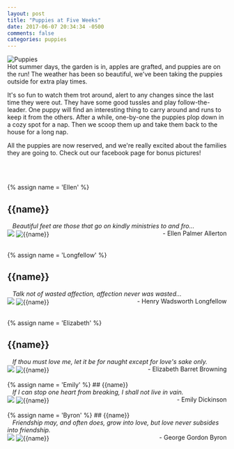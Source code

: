 ```yaml
---
layout: post
title: "Puppies at Five Weeks"
date: 2017-06-07 20:34:34 -0500
comments: false
categories: puppies
---
```



<div class="post-title-img">
   <img src="/images/puppies-1-circle.png" title="Puppies" alt="Puppies"/>
</div>
Hot summer days, the garden is in, apples are grafted, and puppies are on the run! The weather has been so beautiful, we've been taking the puppies outside for extra play times. 

It's so fun to watch them trot around, alert to any changes since the last time they were out. They have some good tussles and play follow-the-leader. One puppy will find an interesting thing to carry around and runs to keep it from the others. After a while, one-by-one the puppies plop down in a cozy spot for a nap. Then we scoop them up and take them back to the house for a long nap.

All the puppies are now reserved, and we're really excited about the families they are going to. Check out our facebook page for bonus pictures! 

<br/>
<br/>

{% assign name = 'Ellen' %}
## {{name}} 
<div>
<span style="font-style: italic">&nbsp;&nbsp; Beautiful feet are those that go on kindly ministries to and fro...</span>
<br/>
<span style="text-align: right; float: right">- Ellen Palmer Allerton</span>
</div>
<div class="ribbon-container">
   <img src="/images/reserved-ribbon.png" class="ribbon-img"/>
   <img src="/images/2017/pups-week-five/{{name}}.jpg" title="{{name}}" alt="{{name}}">
</div>
<br/>



{% assign name = 'Longfellow' %}
## {{name}} 
<div>
<span style="font-style: italic">&nbsp;&nbsp; Talk not of wasted affection, affection never was wasted...</span>
<br/>
<span style="text-align: right; float: right">- Henry Wadsworth Longfellow</span>
</div>
<div class="ribbon-container">
   <img src="/images/reserved-ribbon.png" class="ribbon-img"/>
   <img src="/images/2017/pups-week-five/{{name}}.jpg" title="{{name}}" alt="{{name}}">
</div>
<br/>

{% assign name = 'Elizabeth' %}
## {{name}} 
<div>
<span style="font-style: italic">&nbsp;&nbsp; If thou must love me, let it be for naught except for love's sake only.</span>
<br/>
<span style="text-align: right; float: right">- Elizabeth Barret Browning</span>
</div>
<div class="ribbon-container">
   <img src="/images/reserved-ribbon.png" class="ribbon-img"/>	
   <img src="/images/2017/pups-week-five/{{name}}.jpg" title="{{name}}" alt="{{name}}">
</div>

<br/>
{% assign name = 'Emily' %}
## {{name}} 
<div>
<span style="font-style: italic">&nbsp;&nbsp; If I can stop one heart from breaking, I shall not live in vain.</span>
<br/>
<span style="text-align: right; float: right">- Emily Dickinson</span>
</div>
<div class="ribbon-container">
   <img src="/images/reserved-ribbon.png" class="ribbon-img"/>	
   <img src="/images/2017/pups-week-five/{{name}}.jpg" title="{{name}}" alt="{{name}}">
</div>


<br/>
{% assign name = 'Byron' %}
## {{name}} 
<div>
<span style="font-style: italic">&nbsp;&nbsp; Friendship may, and often does, grow into love, but love never subsides into friendship.</span>
<br/>
<span style="text-align: right; float: right">- George Gordon Byron</span>
</div>
<div class="ribbon-container">
   <img src="/images/reserved-ribbon.png" class="ribbon-img"/>	
   <img src="/images/2017/pups-week-five/{{name}}.jpg" title="{{name}}" alt="{{name}}">
</div>














